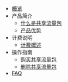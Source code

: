 
* [概览](/trafficpackage/README.md)
* 产品简介 
   * [什么是共享流量包](/trafficpackage/introduction/concept)
   * [产品优势](/trafficpackage/introduction/advantages)   
* 计费说明
   * [计费概述](/trafficpackage/buy/charge)
* 操作指南
   * [购买共享流量包](/trafficpackage/guide/createtrafficpackage)
   * [删除共享流量包](/trafficpackage/guide/deletetrafficpackage)
* [FAQ](/trafficpackage/faq)
